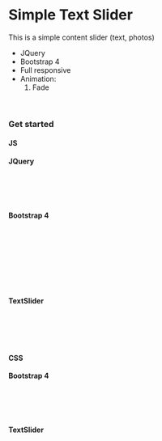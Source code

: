 <h1>Simple Text Slider</h1>
<p>This is a simple content slider (text, photos)</p>
<ul>
    <li>JQuery</li>
    <li>Bootstrap 4</li>
    <li>Full responsive</li>
    <li>Animation:
        <ol>
            <li>Fade</li>
        </ol>
    </li>
</ul>
<br>
<h3>Get started</h3>
<h4>JS</h4>
<p><strong>JQuery</strong></p>
<code>
    <script src="https://code.jquery.com/jquery-3.2.1.slim.min.js" integrity="sha384-KJ3o2DKtIkvYIK3UENzmM7KCkRr/rE9/Qpg6aAZGJwFDMVNA/GpGFF93hXpG5KkN" crossorigin="anonymous"></script>
</code>
<br><br>
<p><b>Bootstrap 4</b></p>
<code>
    <script src="https://cdnjs.cloudflare.com/ajax/libs/popper.js/1.12.9/umd/popper.min.js" integrity="sha384-ApNbgh9B+Y1QKtv3Rn7W3mgPxhU9K/ScQsAP7hUibX39j7fakFPskvXusvfa0b4Q" crossorigin="anonymous"></script>
</code>
<br><br>
<code>
    <script src="https://maxcdn.bootstrapcdn.com/bootstrap/4.0.0/js/bootstrap.min.js" integrity="sha384-JZR6Spejh4U02d8jOt6vLEHfe/JQGiRRSQQxSfFWpi1MquVdAyjUar5+76PVCmYl" crossorigin="anonymous"></script>
</code>
<br><br>
<p><b>TextSlider</b></p>
<code>
    <script src="jquery.textslider.js"></script>
</code>
<br><br>
<h4>CSS</h4>
<p><b>Bootstrap 4</b></p>
<code>
    <link rel="stylesheet" href="https://maxcdn.bootstrapcdn.com/bootstrap/4.0.0/css/bootstrap.min.css" integrity="sha384-Gn5384xqQ1aoWXA+058RXPxPg6fy4IWvTNh0E263XmFcJlSAwiGgFAW/dAiS6JXm" crossorigin="anonymous">
</code>
<br><br>
<p><b>TextSlider</b></p>
<code>
    <link rel="stylesheet" href="demo/css/jquery.textslider.css">
</code>